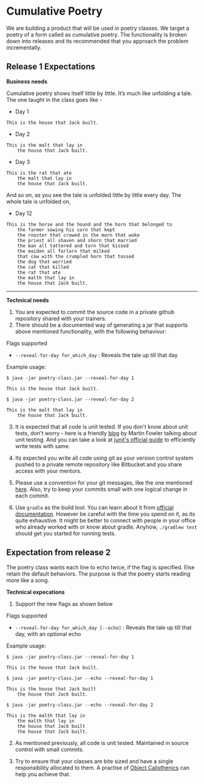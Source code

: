 # Cumulative Poetry

We are building a product that will be used in poetry classes. We target a poetry of a form called as cumulative poetry. The functionality is broken down into releases and its recommended that you approach the problem incrementally. 

## Release 1 Expectations

**Business needs**

Cumulative poetry shows itself little by little. It’s much like unfolding a tale. The one taught in the class goes like - 

+ Day 1 
```
This is the house that Jack built.
```

+ Day 2
```
This is the malt that lay in
    the house that Jack built.
```

+ Day 3 
```
This is the rat that ate
    the malt that lay in
    the house that Jack built.
```

And so on, as you see the tale is unfolded little by little every day. The whole tale is unfolded on,

+ Day 12
```
This is the horse and the hound and the horn that belonged to
    the farmer sowing his corn that kept
    the rooster that crowed in the morn that woke
    the priest all shaven and shorn that married
    the man all tattered and torn that kissed
    the maiden all forlorn that milked 
    that cow with the crumpled horn that tossed
    the dog that worried 
    the cat that killed
    the rat that ate
    the malth that lay in 
    the house that Jack built.
```
___

**Technical needs**

1. You are expected to commit the source code in a private github repository shared with your trainers.
2. There should be a documented way of generating a jar that supports above mentioned functionality, with the following behaviour:

Flags supported 
- `--reveal-for-day for_which_day` : Reveals the tale up till that day

Example usage: 

`$ java -jar poetry-class.jar --reveal-for-day 1`
```
This is the house that Jack built.
```

`$ java -jar poetry-class.jar --reveal-for-day 2`
```
This is the malt that lay in
    the house that Jack built.
```


3. It is expected that all code is unit tested. If you don't know about unit tests, don't worry - here is a friendly [blog](https://martinfowler.com/bliki/UnitTest.html) by Martin Fowler talking about unit testing. And you can take a look at  [junit's official guide](https://junit.org/junit5/docs/current/user-guide/) to efficiently write tests with same.

4. Its expected you write all code using git as your version control system pushed to a private remote repository like Bitbucket and you share access with your mentors.

5. Please use a convention for your git messages, like the one mentioned [here](https://chris.beams.io/posts/git-commit/). Also, try to keep your commits small with one logical change in each commit.

6. Use `gradle` as the build tool. You can learn about it from [official documentation](https://gradle.org/guides/#getting-started). However be careful with the time you spend on it, as its quite exhaustive. It might be better to connect with people in your office who already worked with or know about gradle. Anyhow, `./gradlew test` should get you started for running tests. 


## Expectation from release 2

The poetry class wants each line to echo twice, if the flag is specified. Else retain the default behaviors. The purpose is that the poetry starts reading more like a song.

**Technical expecations**

1. Support the new flags as shown below

Flags supported 
- `--reveal-for-day for_which_day [--echo]` : Reveals the tale up till that day, with an optional echo

Example usage: 

`$ java -jar poetry-class.jar --reveal-for-day 1`
```
This is the house that Jack built.
```

`$ java -jar poetry-class.jar --echo --reveal-for-day 1`
```
This is the house that Jack built
    the house that Jack built.
```

`$ java -jar poetry-class.jar --echo --reveal-for-day 2`
```
This is the malth that lay in
    the malth that lay in
    the house that Jack built
    the house that Jack built.
```
2. As mentioned previously, all code is unit tested. Maintained in source control with small commits.

3. Try to ensure that your classes are bite sized and have a single responsibility allocated to them. A practise of [Object Calisthenics](https://www.cs.helsinki.fi/u/luontola/tdd-2009/ext/ObjectCalisthenics.pdf) can help you achieve that.
